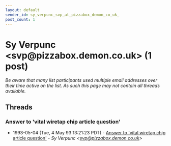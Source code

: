 ```yaml
---
layout: default
sender_id: sy_verpunc_svp_at_pizzabox_demon_co_uk_
post_count: 1
---
```


# Sy Verpunc <svp<span>@</span>pizzabox.demon.co.uk> (1 post)

_Be aware that many list participants used multiple email addresses over their time active on the list. As such this page may not contain all threads available._

## Threads

### Answer to 'vital wiretap chip article question'
+ 1993-05-04 (Tue, 4 May 93 13:21:23 PDT) - [Answer to 'vital wiretap chip article question'](/archive/1993/05/f8e00213a0db3d5ad355186cbe26a393e9d18fd29024a0664c8540c9adf1ec57) - _Sy Verpunc \<svp@pizzabox.demon.co.uk\>_

